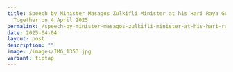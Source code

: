 ```yaml
---
title: Speech by Minister Masagos Zulkifli Minister at his Hari Raya Get
  Together on 4 April 2025
permalink: /speech-by-minister-masagos-zulkifli-minister-at-his-hari-raya-get-together-on-4-april-2025/
date: 2025-04-04
layout: post
description: ""
image: /images/IMG_1353.jpg
variant: tiptap
---
```


